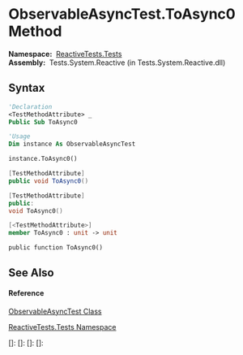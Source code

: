 # ObservableAsyncTest.ToAsync0 Method

**Namespace:**  [ReactiveTests.Tests](ReactiveTests.Tests\ReactiveTests.Tests.md)  
**Assembly:**  Tests.System.Reactive (in Tests.System.Reactive.dll)

## Syntax

```vb
'Declaration
<TestMethodAttribute> _
Public Sub ToAsync0
```

```vb
'Usage
Dim instance As ObservableAsyncTest

instance.ToAsync0()
```

```csharp
[TestMethodAttribute]
public void ToAsync0()
```

```c++
[TestMethodAttribute]
public:
void ToAsync0()
```

```fsharp
[<TestMethodAttribute>]
member ToAsync0 : unit -> unit 
```

```jscript
public function ToAsync0()
```

## See Also

#### Reference

[ObservableAsyncTest Class](ObservableAsyncTest\ObservableAsyncTest.md)

[ReactiveTests.Tests Namespace](ReactiveTests.Tests\ReactiveTests.Tests.md)

[]: 
[]: 
[]: 
[]: 
